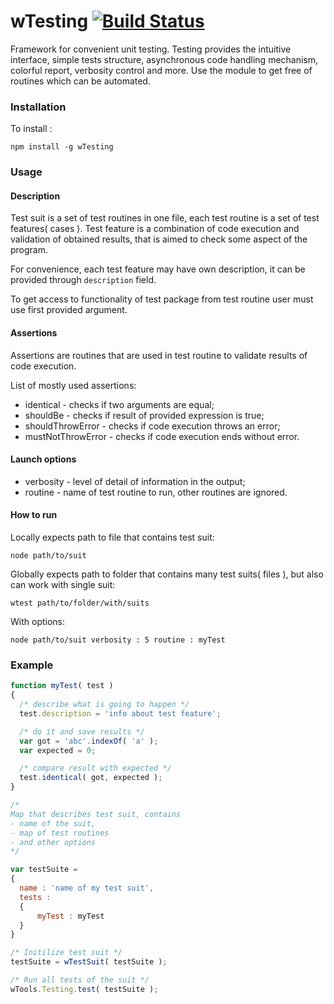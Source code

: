 
# wTesting [![Build Status](https://travis-ci.org/Wandalen/wTesting.svg?branch=master)](https://travis-ci.org/Wandalen/wTesting)

Framework for convenient unit testing. Testing provides the intuitive interface, simple tests structure, asynchronous code handling mechanism, colorful report, verbosity control and more. Use the module to get free of routines which can be automated.

### Installation

To install :

```npm install -g wTesting```

### Usage

#### Description

Test suit is a set of test routines in one file, each test routine is a set of test features( cases ).
Test feature is a combination of code execution and validation of obtained results, that is aimed to check some aspect of the program.

For convenience, each test feature may have own description, it can be provided through `description` field.

To get access to functionality of test package from test routine user must use first provided argument.

#### Assertions

Assertions are routines that are used in test routine to validate results of code execution.

List of mostly used assertions:

* identical - checks if two arguments are equal;
* shouldBe - checks if result of provided expression is true;
* shouldThrowError - checks if code execution throws an error;
* mustNotThrowError - checks if code execution ends without error.

#### Launch options

* verbosity - level of detail of information in the output;
* routine - name of test routine to run, other routines are ignored.

#### How to run

Locally expects path to file that contains test suit:

```node path/to/suit```

Globally expects path to folder that contains many test suits( files ), but also can work with single suit:

```wtest path/to/folder/with/suits```

With options:

```node path/to/suit verbosity : 5 routine : myTest```

### Example

```javascript
function myTest( test )
{  
  /* describe what is going to happen */
  test.description = 'info about test feature';

  /* do it and save results */
  var got = 'abc'.indexOf( 'a' );
  var expected = 0;

  /* compare result with expected */
  test.identical( got, expected );
}

/*
Map that describes test suit, contains
- name of the suit,
- map of test routines
- and other options
*/

var testSuite =
{
  name : 'name of my test suit',
  tests :
  {
      myTest : myTest
  }
}

/* Initilize test suit */
testSuite = wTestSuit( testSuite );

/* Run all tests of the suit */
wTools.Testing.test( testSuite );

```




































































































































































































































































































